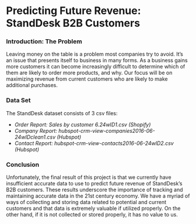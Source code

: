 # Predicting Future Revenue: StandDesk B2B Customers

### Introduction: The Problem

Leaving money on the table is a problem most companies try to avoid. It’s an issue that
presents itself to business in many forms. As a business gains more customers it can become
increasingly difficult to determine which of them are likely to order more products, and why.
Our focus will be on maximizing revenue from current customers who are likely to make
additional purchases. 

### Data Set

The StandDesk dataset consists of 3 csv files:
- *Order Report: Sales by customer 6.24wID1.csv (Shopify)*
- *Company Report: hubspot-crm-view-companies2016-06-24wIDclean1.csv (Hubspot)*
- *Contact Report: hubspot-crm-view-contacts2016-06-24wID2.csv (Hubspot)*

### Conclusion

Unfortunately, the final result of this project is that we currently have insufficient accurate data to use
to predict future revenue of StandDesk’s B2B customers. These results underscore the importance of
tracking and maintaining accurate data in the 21st century economy. We have a myriad of ways of
collecting and storing data related to potential and current customers and that data is extremely
valuable if utilized properly. On the other hand, if it is not collected or stored properly, it has no value to
us.
